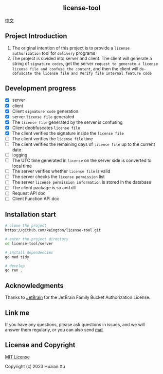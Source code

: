 <h2 align="center">license-tool</h2>

[中文](README_zh-CN.md)

## Project Introduction
1. The original intention of this project is to provide a `license authorization` tool for `delivery` programs
2. The project is divided into server and client. The client will generate a string of `signature codes`, get the server `request to generate a license license file and confuse the content`, and then the client will `de-obfuscate the license file and Verify file internal feature code`

## Development progress
- [x] server
- [x] client
- [x] Client `signature code` generation
- [x] server `license file` generated
- [x] The `license file` generated by the server is confusing
- [x] Client deobfuscates `license file`
- [x] The client verifies the signature inside the `license file`
- [ ] The client verifies the `license file` time
- [ ] The client verifies the remaining days of `license file` up to the current date
- [ ] logging
- [ ] The UTC time generated in `license` on the server side is converted to local time
- [ ] The server verifies whether `license file` is valid
- [ ] The server checks the `license permission` list
- [ ] The server `license permission information` is stored in the database
- [ ] The client package is so and dll
- [ ] Request API doc
- [ ] Client Function API doc

## Installation start
```bash
# clone the project
https://github.com/keington/license-tool.git

# enter the project directory
cd license-tool/server

# install dependencies
go mod tidy

# develop
go run .
```

## Acknowledgments
Thanks to [JetBrain](https://www.jetbrains.com/) for the JetBrain Family Bucket Authorization License.

## Link me
If you have any questions, please ask questions in issues, and we will answer them regularly, or you can also send [mail](mailto:keington@outlook.com)

## License and Copyright
[MIT License](https://github.com/keington/license-tool/blob/cc897613c01f6ff7d2745ae1eb7303ff15a59d1c/LICENSE)

Copyright (c) 2023 Huaian Xu
